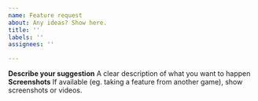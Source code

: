 ```yaml
---
name: Feature request
about: Any ideas? Show here.
title: ''
labels: ''
assignees: ''

---
```


**Describe your suggestion**
A clear description of what you want to happen
**Screenshots**
If available (eg. taking a feature from another game), show screenshots or videos.
